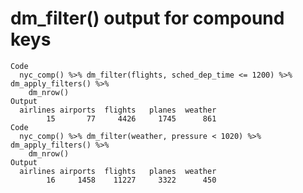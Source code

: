 # dm_filter() output for compound keys

    Code
      nyc_comp() %>% dm_filter(flights, sched_dep_time <= 1200) %>% dm_apply_filters() %>%
        dm_nrow()
    Output
      airlines airports  flights   planes  weather 
            15       77     4426     1745      861 
    Code
      nyc_comp() %>% dm_filter(weather, pressure < 1020) %>% dm_apply_filters() %>%
        dm_nrow()
    Output
      airlines airports  flights   planes  weather 
            16     1458    11227     3322      450 

